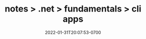 ---
title: notes > .net > fundamentals > cli apps
date: 2022-01-31T20:07:53-0700
draft: false
weight: 1
---